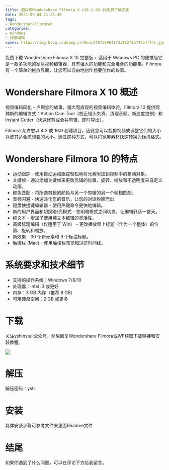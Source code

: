```yaml
---
title: 超详细Wondershare Filmora X v10.1.20.16免费下载安装
date: 2021-09-04 21:34:36
tags:
- WondershareFilmoraX
categories: 
- Windows
- 视频编辑
cover: https://img-blog.csdnimg.cn/9eac2f07a59641f3a812f6574fb4f74c.jpg
---
```


免费下载 Wondershare Filmora X 10 完整版 + 适用于 Windows PC 的便携版它是一款多功能的家庭视频编辑器，具有强大的功能和完全堆叠的功能集。Filmora 有一个简单的拖放界面，让您可以自由地创作想要创作的故事。

# Wondershare Filmora X 10 概述
视频编辑简化 - 点燃您的故事。强大而直观的视频编辑体验。Filmora 10 提供两种新的编辑方式：Action Cam Tool（校正镜头失真、清理音频、新速度控制）和 Instant Cutter（快速修剪或合并剪辑、即时导出）。

Filmora 允许您以 4:3 或 16:9 创建项目，因此您可以裁剪视频或调整它们的大小以使其适合您想要的大小。通过这种方式，可以将宽屏素材快速转换为标清格式。

# Wondershare Filmora 10 的特点
- 运动跟踪 - 使用自动运动跟踪轻松地将元素附加到视频中的移动对象。
- 关键帧 - 通过添加关键帧来更改剪辑的位置、旋转、缩放和不透明度来自定义动画。
- 颜色匹配 - 将所选剪辑的颜色与另一个剪辑的另一个帧相匹配。
- 音频闪避 - 快速淡化您的音乐，让您的对话脱颖而出
- 键盘快捷键编辑器 - 使用热键命令更快地编辑。
- 新的用户界面和切换暗/亮模式 - 在明暗模式之间切换，让编辑舒适一整天。
- 纯文本 - 增加了使用纯文本编辑的灵活性。
- 高级标题编辑（仅适用于 Win） - 更改播放器上标题（作为一个整体）的位置、旋转和缩放。
- 新效果 - 30 个新元素和 9 个标注标题。
- 触控栏 (Mac) - 使用触控栏预览和浏览时间线。

# 系统要求和技术细节
- 支持的操作系统：Windows 7/8/10
- 处理器：Intel i3 或更好
- 内存：3 GB 内存（推荐 8 GB）
- 可用硬盘空间：2 GB 或更多

# 下载
关注yshinstall公众号，然后回复Wondershare Filmora或WF获取下载链接和安装教程。

![](https://img-blog.csdnimg.cn/f824f9d6c4ca40549a3d02de1938c17c.jpg#pic_center)

# 解压
解压密码：ysh

# 安装
具体安装步骤可参考文件夹里面Readme文件

# 结尾
如果你遇到了什么问题，可以在评论下方给我留言。









